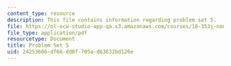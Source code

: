 ```yaml
---
content_type: resource
description: This file contains information regarding problem set 5.
file: https://ol-ocw-studio-app-qa.s3.amazonaws.com/courses/18-353j-nonlinear-dynamics-i-chaos-fall-2012/24253606df66dd0f705ad63632bd126e_MIT18_353JF12_pset5.pdf
file_type: application/pdf
resourcetype: Document
title: Problem Set 5
uid: 24253606-df66-dd0f-705a-d63632bd126e
---
```

